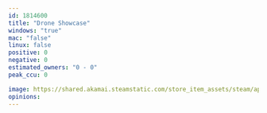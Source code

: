 ```yaml
---
id: 1814600
title: "Drone Showcase"
windows: "true"
mac: "false"
linux: false
positive: 0
negative: 0
estimated_owners: "0 - 0"
peak_ccu: 0

image: https://shared.akamai.steamstatic.com/store_item_assets/steam/apps/1814600/header.jpg?t=1639499936
opinions:
---
```

